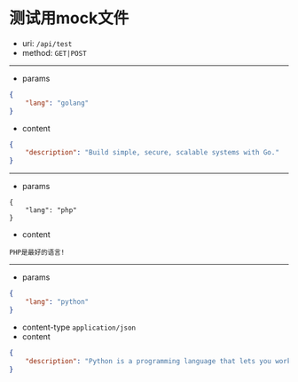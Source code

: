 # 测试用mock文件
* uri: `/api/test`
* method: `GET|POST`
-----
+ params
```json
{
    "lang": "golang"
}
```
- content
```json
{
    "description": "Build simple, secure, scalable systems with Go."
}
```
-----
+ params
```
{
    "lang": "php"
}
```
- content
```
PHP是最好的语言!
```
-----
+ params
```json
{
    "lang": "python"
}
```
- content-type `application/json`
- content
```json
{
    "description": "Python is a programming language that lets you work quickly and integrate systems more effectively."
}
```